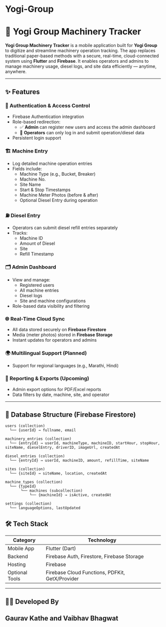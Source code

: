 # Yogi-Group
# 🚜 Yogi Group Machinery Tracker

**Yogi Group Machinery Tracker** is a mobile application built for **Yogi Group** to digitize and streamline machinery operation tracking. The app replaces traditional paper-based methods with a secure, real-time, cloud-connected system using **Flutter** and **Firebase**. It enables operators and admins to manage machinery usage, diesel logs, and site data efficiently — anytime, anywhere.

---

## ✨ Features

### 🔐 Authentication & Access Control
- Firebase Authentication integration
- Role-based redirection:
  - ✅ **Admin** can register new users and access the admin dashboard
  - 👷 **Operators** can only log in and submit operation/diesel data
- Persistent login support

### 🏗️ Machine Entry
- Log detailed machine operation entries
- Fields include:
  - Machine Type (e.g., Bucket, Breaker)
  - Machine No.
  - Site Name
  - Start & Stop Timestamps
  - Machine Meter Photos (before & after)
  - Optional Diesel Entry during operation

### ⛽ Diesel Entry
- Operators can submit diesel refill entries separately
- Tracks:
  - Machine ID
  - Amount of Diesel
  - Site
  - Refill Timestamp

### 🗂️ Admin Dashboard
- View and manage:
  - Registered users
  - All machine entries
  - Diesel logs
  - Site and machine configurations
- Role-based data visibility and filtering

### 🌐 Real-Time Cloud Sync
- All data stored securely on **Firebase Firestore**
- Media (meter photos) stored in **Firebase Storage**
- Instant updates for operators and admins

### 🌍 Multilingual Support (Planned)
- Support for regional languages (e.g., Marathi, Hindi)

### 🧾 Reporting & Exports (Upcoming)
- Admin export options for PDF/Excel reports
- Data filters by date, machine, site, and operator

---

## 📁 Database Structure (Firebase Firestore)

```text
users (collection)
  └── {userId} → fullname, email

machinery_entries (collection)
  └── {entryId} → userId, machineType, machineID, startHour, stopHour, siteName, dieselEntry, driverID, imageUrl, createdAt

diesel_entries (collection)
  └── {entryId} → userId, machineID, amount, refillTime, siteName

sites (collection)
  └── {siteId} → siteName, location, createdAt

machine_types (collection)
  └── {typeId}
       └── machines (subcollection)
           └── {machineId} → isActive, createdAt

settings (collection)
  └── languageOptions, lastUpdated
```
## 🛠 Tech Stack

| Category       | Technology                                    |
| -------------- | --------------------------------------------- |
| Mobile App     | Flutter (Dart)                                |
| Backend        | Firebase Auth, Firestore, Firebase Storage    |
| Hosting        | Firebase                                      |
| Optional Tools | Firebase Cloud Functions, PDFKit, GetX/Provider |

---
## 👨‍💻 Developed By
Gaurav Kathe and Vaibhav Bhagwat
---


